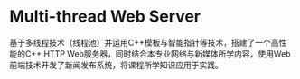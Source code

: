 # Multi-thread Web Server

基于多线程技术（线程池）并运用C++模板与智能指针等技术，搭建了一个高性能的C++ HTTP Web服务器，同时结合本专业网络与新媒体所学内容，使用Web前端技术开发了新闻发布系统，将课程所学知识应用于实践。

